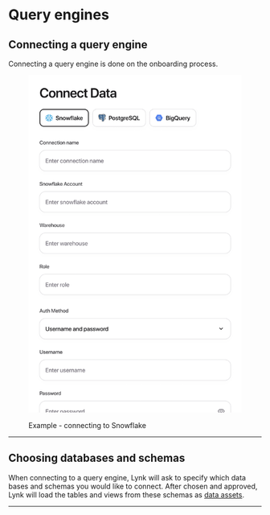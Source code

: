 # Query engines

## Connecting a query engine

&#x20;Connecting a query engine is done on the onboarding process.&#x20;

<figure><img src="../../.gitbook/assets/image (1).png" alt=""><figcaption><p>Example - connecting to Snowflake</p></figcaption></figure>

***

## Choosing databases and schemas

When connecting to a query engine, Lynk will ask to specify which data bases and schemas you would like to connect. After chosen and approved, Lynk will load the tables and views from these schemas as [data assets](../data-modeling/data-assets/).&#x20;

***

